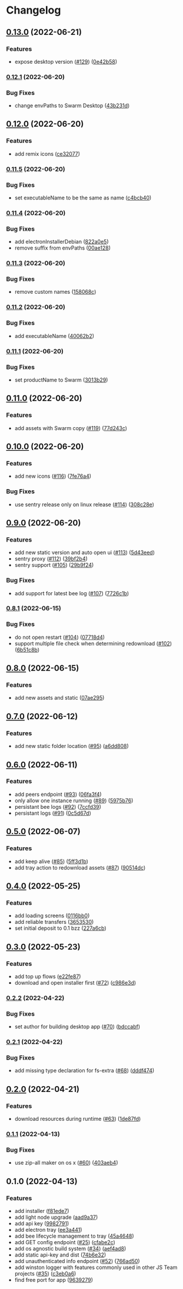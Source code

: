 # Changelog

## [0.13.0](https://www.github.com/ethersphere/bee-desktop/compare/v0.12.1...v0.13.0) (2022-06-21)


### Features

* expose desktop version ([#129](https://www.github.com/ethersphere/bee-desktop/issues/129)) ([0e42b58](https://www.github.com/ethersphere/bee-desktop/commit/0e42b58c5f52c2c4eed11d54165a12d472d12ef8))

### [0.12.1](https://www.github.com/ethersphere/bee-desktop/compare/v0.12.0...v0.12.1) (2022-06-20)


### Bug Fixes

* change envPaths to Swarm Desktop ([43b231d](https://www.github.com/ethersphere/bee-desktop/commit/43b231dc42e6d49d2915272fc869fea179129bb2))

## [0.12.0](https://www.github.com/ethersphere/bee-desktop/compare/v0.11.5...v0.12.0) (2022-06-20)


### Features

* add remix icons ([ce32077](https://www.github.com/ethersphere/bee-desktop/commit/ce32077d8b6872ed8e0a17003541eff51fb3e479))

### [0.11.5](https://www.github.com/ethersphere/bee-desktop/compare/v0.11.4...v0.11.5) (2022-06-20)


### Bug Fixes

* set executableName to be the same as name ([c4bcb40](https://www.github.com/ethersphere/bee-desktop/commit/c4bcb40cf09a9f28b49bb34aa9d7412177e0edfe))

### [0.11.4](https://www.github.com/ethersphere/bee-desktop/compare/v0.11.3...v0.11.4) (2022-06-20)


### Bug Fixes

* add electronInstallerDebian ([822a0e5](https://www.github.com/ethersphere/bee-desktop/commit/822a0e5df91bc17e4b96e6fa8ac3cded7b258085))
* remove suffix from envPaths ([00ae128](https://www.github.com/ethersphere/bee-desktop/commit/00ae128b813e4b19eb508f8a814f76887a5bbd9b))

### [0.11.3](https://www.github.com/ethersphere/bee-desktop/compare/v0.11.2...v0.11.3) (2022-06-20)


### Bug Fixes

* remove custom names ([158068c](https://www.github.com/ethersphere/bee-desktop/commit/158068cb3c3a1cb0c48833d596739458098a0f12))

### [0.11.2](https://www.github.com/ethersphere/bee-desktop/compare/v0.11.1...v0.11.2) (2022-06-20)


### Bug Fixes

* add executableName ([40062b2](https://www.github.com/ethersphere/bee-desktop/commit/40062b27560c8520bc9ced5fe5c68d5ce437dad2))

### [0.11.1](https://www.github.com/ethersphere/bee-desktop/compare/v0.11.0...v0.11.1) (2022-06-20)


### Bug Fixes

* set productName to Swarm ([3013b29](https://www.github.com/ethersphere/bee-desktop/commit/3013b29b49613a2615c13abc0109a76160531bbc))

## [0.11.0](https://www.github.com/ethersphere/bee-desktop/compare/v0.10.0...v0.11.0) (2022-06-20)


### Features

* add assets with Swarm copy ([#119](https://www.github.com/ethersphere/bee-desktop/issues/119)) ([77d243c](https://www.github.com/ethersphere/bee-desktop/commit/77d243cdce29129de86308e4efb0b70a78f202e3))

## [0.10.0](https://www.github.com/ethersphere/bee-desktop/compare/v0.9.0...v0.10.0) (2022-06-20)


### Features

* add new icons ([#116](https://www.github.com/ethersphere/bee-desktop/issues/116)) ([7fe76a4](https://www.github.com/ethersphere/bee-desktop/commit/7fe76a4d8f59f8b36da81fc05feee19ef3f95474))


### Bug Fixes

* use sentry release only on linux release ([#114](https://www.github.com/ethersphere/bee-desktop/issues/114)) ([308c28e](https://www.github.com/ethersphere/bee-desktop/commit/308c28efbc9697a68eaabbb7caccb983de25b1c1))

## [0.9.0](https://www.github.com/ethersphere/bee-desktop/compare/v0.8.1...v0.9.0) (2022-06-20)


### Features

* add new static version and auto open ui ([#113](https://www.github.com/ethersphere/bee-desktop/issues/113)) ([5d43eed](https://www.github.com/ethersphere/bee-desktop/commit/5d43eed353892143dcedbdd640228a185bc26274))
* sentry proxy ([#112](https://www.github.com/ethersphere/bee-desktop/issues/112)) ([39bf2b4](https://www.github.com/ethersphere/bee-desktop/commit/39bf2b421cece9e71795eda3360eb2c968dc6c1a))
* sentry support ([#105](https://www.github.com/ethersphere/bee-desktop/issues/105)) ([29b9f24](https://www.github.com/ethersphere/bee-desktop/commit/29b9f24a3d4a062893b25fa59e0fe4aaddde633b))


### Bug Fixes

* add support for latest bee log ([#107](https://www.github.com/ethersphere/bee-desktop/issues/107)) ([7726c1b](https://www.github.com/ethersphere/bee-desktop/commit/7726c1b41dafd91b639919b9c20e0f67fbb7bfbb))

### [0.8.1](https://www.github.com/ethersphere/bee-desktop/compare/v0.8.0...v0.8.1) (2022-06-15)


### Bug Fixes

* do not open restart ([#104](https://www.github.com/ethersphere/bee-desktop/issues/104)) ([07718d4](https://www.github.com/ethersphere/bee-desktop/commit/07718d4d2ca1765fee120ec81143db4f9ef64e04))
* support multiple file check when determining redownload ([#102](https://www.github.com/ethersphere/bee-desktop/issues/102)) ([6b51c8b](https://www.github.com/ethersphere/bee-desktop/commit/6b51c8bd74f1a028a43a000d49d42574107a494f))

## [0.8.0](https://www.github.com/ethersphere/bee-desktop/compare/v0.7.0...v0.8.0) (2022-06-15)


### Features

* add new assets and static ([07ae295](https://www.github.com/ethersphere/bee-desktop/commit/07ae29586cd8d55e44850ced0f5cbb543de52a54))

## [0.7.0](https://www.github.com/ethersphere/bee-desktop/compare/v0.6.0...v0.7.0) (2022-06-12)


### Features

* add new static folder location ([#95](https://www.github.com/ethersphere/bee-desktop/issues/95)) ([a6dd808](https://www.github.com/ethersphere/bee-desktop/commit/a6dd808ff73858e529cd0a3f3a9c437bcbe62cc0))

## [0.6.0](https://www.github.com/ethersphere/bee-desktop/compare/v0.5.0...v0.6.0) (2022-06-11)


### Features

* add peers endpoint ([#93](https://www.github.com/ethersphere/bee-desktop/issues/93)) ([06fa3f4](https://www.github.com/ethersphere/bee-desktop/commit/06fa3f4cadeb9bf3dd74c55c911ee59729754060))
* only allow one instance running ([#89](https://www.github.com/ethersphere/bee-desktop/issues/89)) ([5975b76](https://www.github.com/ethersphere/bee-desktop/commit/5975b76be42a4d54f9e6f3d247241e371cf5b027))
* persistant bee logs ([#92](https://www.github.com/ethersphere/bee-desktop/issues/92)) ([7ccfd39](https://www.github.com/ethersphere/bee-desktop/commit/7ccfd39539ef1427bb76c3dd3a91700b87f167c3))
* persistant logs ([#91](https://www.github.com/ethersphere/bee-desktop/issues/91)) ([0c5d67d](https://www.github.com/ethersphere/bee-desktop/commit/0c5d67dc6eb709bc4ab342f8b9f0b05fc259b9c9))

## [0.5.0](https://www.github.com/ethersphere/bee-desktop/compare/v0.4.0...v0.5.0) (2022-06-07)


### Features

* add keep alive ([#85](https://www.github.com/ethersphere/bee-desktop/issues/85)) ([5ff3d1b](https://www.github.com/ethersphere/bee-desktop/commit/5ff3d1b07874695fead2e064bdd57ecfd19e4034))
* add tray action to redownload assets ([#87](https://www.github.com/ethersphere/bee-desktop/issues/87)) ([90514dc](https://www.github.com/ethersphere/bee-desktop/commit/90514dcf2cf4c3deae524528b29e5a2a694c4ae1))

## [0.4.0](https://www.github.com/ethersphere/bee-desktop/compare/v0.3.0...v0.4.0) (2022-05-25)


### Features

* add loading screens ([0116bb0](https://www.github.com/ethersphere/bee-desktop/commit/0116bb09d277c04e36fc72995654a9c35b445fe8))
* add reliable transfers ([3653530](https://www.github.com/ethersphere/bee-desktop/commit/36535304c634f655ac3e995bb98e3144205c5cce))
* set initial deposit to 0.1 bzz ([227a6cb](https://www.github.com/ethersphere/bee-desktop/commit/227a6cbc654625d87db4943f920eef8af4e9ebd2))

## [0.3.0](https://www.github.com/ethersphere/bee-desktop/compare/v0.2.2...v0.3.0) (2022-05-23)


### Features

* add top up flows ([e22fe87](https://www.github.com/ethersphere/bee-desktop/commit/e22fe8759d30ca3423bbd29b8e24218e484db4d7))
* download and open installer first ([#72](https://www.github.com/ethersphere/bee-desktop/issues/72)) ([c986e3d](https://www.github.com/ethersphere/bee-desktop/commit/c986e3d18eeccebe94c5160192751ce8f8001206))

### [0.2.2](https://www.github.com/ethersphere/bee-desktop/compare/v0.2.1...v0.2.2) (2022-04-22)


### Bug Fixes

* set author for building desktop app ([#70](https://www.github.com/ethersphere/bee-desktop/issues/70)) ([bdccabf](https://www.github.com/ethersphere/bee-desktop/commit/bdccabfa042124a40cec63a0e8d3ab4417ee8162))

### [0.2.1](https://www.github.com/ethersphere/bee-desktop/compare/v0.2.0...v0.2.1) (2022-04-22)


### Bug Fixes

* add missing type declaration for fs-extra ([#68](https://www.github.com/ethersphere/bee-desktop/issues/68)) ([dddf474](https://www.github.com/ethersphere/bee-desktop/commit/dddf474fbc271bbd4193e3c785dcccdbfc8ac46a))

## [0.2.0](https://www.github.com/ethersphere/bee-desktop/compare/v0.1.1...v0.2.0) (2022-04-21)


### Features

* download resources during runtime ([#63](https://www.github.com/ethersphere/bee-desktop/issues/63)) ([1de87fd](https://www.github.com/ethersphere/bee-desktop/commit/1de87fd96219ed35fcafff4dd60baea70766bf95))

### [0.1.1](https://www.github.com/ethersphere/bee-desktop/compare/v0.1.0...v0.1.1) (2022-04-13)


### Bug Fixes

* use zip-all maker on os x ([#60](https://www.github.com/ethersphere/bee-desktop/issues/60)) ([403aeb4](https://www.github.com/ethersphere/bee-desktop/commit/403aeb4774acbb2b150259030bf51ba858c1900b))

## 0.1.0 (2022-04-13)


### Features

* add installer ([f81ede7](https://www.github.com/ethersphere/bee-desktop/commit/f81ede7fde3b5124c02c257c7db473db5726b9cd))
* add light node upgrade ([aad9a37](https://www.github.com/ethersphere/bee-desktop/commit/aad9a37d735abd5555f92f5da68f54720e4ff329))
* add api key ([9982791](https://www.github.com/ethersphere/bee-desktop/commit/99827918d997b1d112a1d5f3a7159ee8bf0d8b9e))
* add electron tray ([ee3a441](https://www.github.com/ethersphere/bee-desktop/commit/ee3a441c0a8653fcf2db3384eab717f993a86303))
* add bee lifecycle management to tray ([45a4648](https://www.github.com/ethersphere/bee-desktop/commit/45a4648b3fdd719d83794b03a2baad662645eb13))
* add GET config endpoint ([#25](https://www.github.com/ethersphere/bee-desktop/issues/25)) ([cfabe2c](https://www.github.com/ethersphere/bee-desktop/commit/cfabe2c19c695069ee1c4428db4985c5fe0fd587))
* add os agnostic build system ([#34](https://www.github.com/ethersphere/bee-desktop/issues/34)) ([aef4ad8](https://www.github.com/ethersphere/bee-desktop/commit/aef4ad8f8c12be916fc163289c387dbd065242e0))
* add static api-key and dist ([74b6e32](https://www.github.com/ethersphere/bee-desktop/commit/74b6e3284b007ed239a859d6ca91760b89c3df90))
* add unauthenticated info endpoint ([#52](https://www.github.com/ethersphere/bee-desktop/issues/52)) ([766ad50](https://www.github.com/ethersphere/bee-desktop/commit/766ad50a5cfc546220877743ce042f605aa20125))
* add winston logger with features commonly used in other JS Team projects ([#35](https://www.github.com/ethersphere/bee-desktop/issues/35)) ([c3eb0a6](https://www.github.com/ethersphere/bee-desktop/commit/c3eb0a6b064abdf98b1c7991f88cffe3cade0d8f))
* find free port for app ([9639279](https://www.github.com/ethersphere/bee-desktop/commit/9639279ffcb5c097f567667e82bbfe085e97de25))
